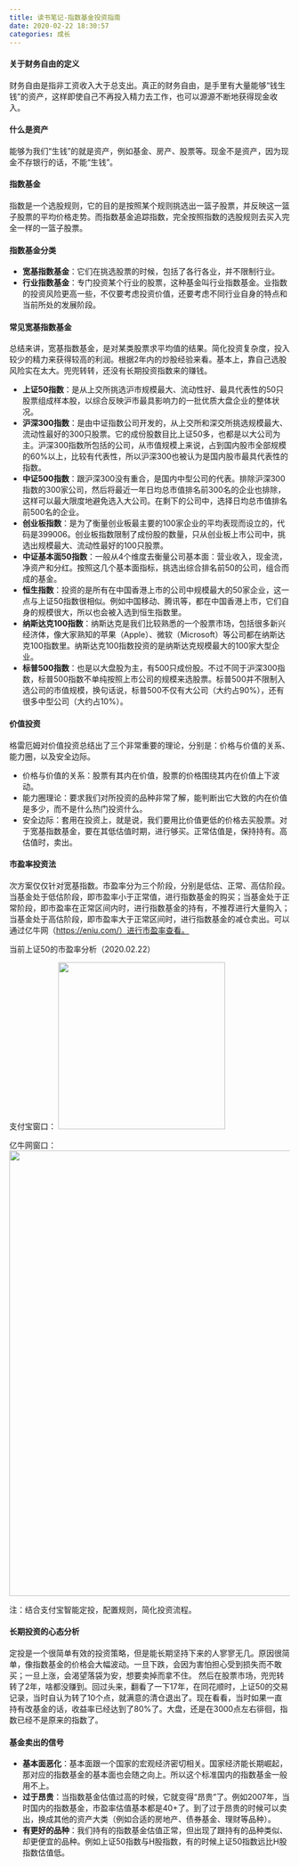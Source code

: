 ```yaml
---
title: 读书笔记-指数基金投资指南
date: 2020-02-22 18:30:57
categories: 成长
---
```


#### 关于财务自由的定义

财务自由是指非工资收入大于总支出。真正的财务自由，是手里有大量能够“钱生钱”的资产，这样即使自己不再投入精力去工作，也可以源源不断地获得现金收入。

#### 什么是资产

能够为我们“生钱”的就是资产，例如基金、房产、股票等。现金不是资产，因为现金不存银行的话，不能“生钱”。

#### 指数基金

指数是一个选股规则，它的目的是按照某个规则挑选出一篮子股票，并反映这一篮子股票的平均价格走势。而指数基金追踪指数，完全按照指数的选股规则去买入完全一样的一篮子股票。

#### 指数基金分类

- **宽基指数基金**：它们在挑选股票的时候，包括了各行各业，并不限制行业。
- **行业指数基金**：专门投资某个行业的股票，这种基金叫行业指数基金。业指数的投资风险更高一些，不仅要考虑投资价值，还要考虑不同行业自身的特点和当前所处的发展阶段。

#### 常见宽基指数基金

总结来讲，宽基指数基金，是对某类股票求平均值的结果。简化投资复杂度，投入较少的精力来获得较高的利润。根据2年内的炒股经验来看。基本上，靠自己选股风险实在太大。兜兜转转，还没有长期投资指数来的赚钱。

- **上证50指数**：是从上交所挑选沪市规模最大、流动性好、最具代表性的50只股票组成样本股，以综合反映沪市最具影响力的一批优质大盘企业的整体状况。
- **沪深300指数**：是由中证指数公司开发的，从上交所和深交所挑选规模最大、流动性最好的300只股票。它的成份股数目比上证50多，也都是以大公司为主。沪深300指数所包括的公司，从市值规模上来说，占到国内股市全部规模的60%以上，比较有代表性，所以沪深300也被认为是国内股市最具代表性的指数。
- **中证500指数**：跟沪深300没有重合，是国内中型公司的代表。排除沪深300指数的300家公司，然后将最近一年日均总市值排名前300名的企业也排除，这样可以最大限度地避免选入大公司。在剩下的公司中，选择日均总市值排名前500名的企业。
- **创业板指数**：是为了衡量创业板最主要的100家企业的平均表现而设立的，代码是399006。创业板指数限制了成份股的数量，只从创业板上市公司中，挑选出规模最大、流动性最好的100只股票。
- **中证基本面50指数**：一般从4个维度去衡量公司基本面：营业收入，现金流，净资产和分红。按照这几个基本面指标，挑选出综合排名前50的公司，组合而成的基金。
- **恒生指数**：投资的是所有在中国香港上市的公司中规模最大的50家企业，这一点与上证50指数很相似。例如中国移动、腾讯等，都在中国香港上市，它们自身的规模很大，所以也会被入选到恒生指数里。
- **纳斯达克100指数**：纳斯达克是我们比较熟悉的一个股票市场，包括很多新兴经济体，像大家熟知的苹果（Apple）、微软（Microsoft）等公司都在纳斯达克100指数里。纳斯达克100指数投资的是纳斯达克规模最大的100家大型企业。
- **标普500指数**：也是以大盘股为主，有500只成份股。不过不同于沪深300指数，标普500指数不单纯按照上市公司的规模来选股票。标普500并不限制入选公司的市值规模，换句话说，标普500不仅有大公司（大约占90%），还有很多中型公司（大约占10%）。

#### 价值投资

格雷厄姆对价值投资总结出了三个非常重要的理论，分别是：价格与价值的关系、能力圈，以及安全边际。

- 价格与价值的关系：股票有其内在价值，股票的价格围绕其内在价值上下波动。
- 能力圈理论：要求我们对所投资的品种非常了解，能判断出它大致的内在价值是多少，而不是什么热门投资什么。
- 安全边际：套用在投资上，就是说，我们要用比价值更低的价格去买股票。对于宽基指数基金，要在其低估值时期，进行够买。正常估值是，保持持有。高估值时，卖出。

#### 市盈率投资法

次方案仅仅针对宽基指数。市盈率分为三个阶段，分别是低估、正常、高估阶段。当基金处于低估阶段，即市盈率小于正常值，进行指数基金的购买；当基金处于正常阶段，即市盈率在正常区间内时，进行指数基金的持有，不推荐进行大量购入；当基金处于高估阶段，即市盈率大于正常区间时，进行指数基金的减仓卖出。可以通过亿牛网（https://eniu.com/）进行市盈率查看。

当前上证50的市盈率分析（2020.02.22）

支付宝窗口：
<img width="300" src="/image/zhishu_zhifubao.png">

亿牛网窗口：
<img width="800" src="/image/zhishu_yiniu.png">

注：结合支付宝智能定投，配置规则，简化投资流程。

#### 长期投资的心态分析

定投是一个很简单有效的投资策略，但是能长期坚持下来的人寥寥无几。原因很简单，像指数基金的价格会大幅波动。一旦下跌，会因为害怕担心受到损失而不敢买；一旦上涨，会渴望落袋为安，想要卖掉而拿不住。
然后在股票市场，兜兜转转了2年，啥都没赚到。回过头来，翻看了一下17年，在同花顺时，上证50的交易记录，当时自认为转了10个点，就满意的清仓退出了。现在看看，当时如果一直持有改基金的话，收益率已经达到了80%了。大盘，还是在3000点左右徘徊，指数已经不是原来的指数了。

#### 基金卖出的信号
- **基本面恶化**：基本面跟一个国家的宏观经济密切相关。国家经济能长期崛起，那对应的指数基金的基本面也会随之向上。所以这个标准国内的指数基金一般用不上。
- **过于昂贵**：当指数基金估值过高的时候，它就变得“昂贵”了。例如2007年，当时国内的指数基金，市盈率估值基本都是40+了。到了过于昂贵的时候可以卖出，换成其他的资产大类（例如合适的房地产、债券基金、理财等品种）。
- **有更好的品种**：我们持有的指数基金估值正常，但出现了跟持有的品种类似、却更便宜的品种。例如上证50指数与H股指数，有的时候上证50指数远比H股指数估值低。
